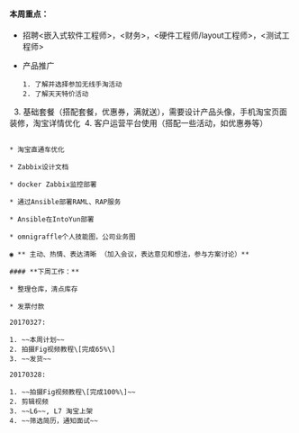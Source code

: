 #### **本周重点：**

* 招聘&lt;嵌入式软件工程师&gt;，&lt;财务&gt;，&lt;硬件工程师/layout工程师&gt;，&lt;测试工程师&gt;

* 产品推广

  ```
  1. 了解并选择参加无线手淘活动 
  2. 了解天天特价活动
   3. 基础套餐（搭配套餐，优惠券，满就送），需要设计产品头像，手机淘宝页面装修，淘宝详情优化 
  4. 客户运营平台使用（搭配一些活动，如优惠券等）
  ```

* 淘宝直通车优化

* Zabbix设计文档

* docker Zabbix监控部署

* 通过Ansible部署RAML、RAP服务

* Ansible在IntoYun部署

* omnigraffle个人技能图，公司业务图

◉ ** 主动、热情、表达清晰 （加入会议，表达意见和想法，参与方案讨论）**

#### **下周工作：**

* 整理仓库，清点库存

* 发票付款

20170327:

1. ~~本周计划~~
2. 拍摄Fig视频教程\[完成65%\]
3. ~~发货~~

20170328:

1. ~~拍摄Fig视频教程\[完成100%\]~~
2. 剪辑视频
3. ~~L6~~, L7 淘宝上架
4. ~~筛选简历，通知面试~~



